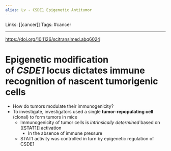 ```yaml
---
alias: Lv - CSDE1 Epigenetic Antitumor
---
```


Links: [[cancer]]
Tags: #cancer

---

https://doi.org/10.1126/scitranslmed.abq6024

# Epigenetic modification of _CSDE1_ locus dictates immune recognition of nascent tumorigenic cells
- How do tumors modulate their immunogenicity?
- To investigate, investigators used a single **tumor-repopulating cell** (clonal) to form tumors in mice
	- Immunogenicity of tumor cells is _intrinsically determined_ based on [[STAT1]] activation
		- In the absence of immune pressure
	- STAT1 activity was controlled in turn by epigenetic regulation of CSDE1